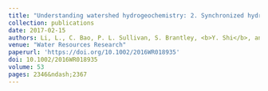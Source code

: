 ```yaml
---
title: "Understanding watershed hydrogeochemistry: 2. Synchronized hydrological and geochemical processes drive stream chemostatic behavior"
collection: publications
date: 2017-02-15
authors: Li, L., C. Bao, P. L. Sullivan, S. Brantley, <b>Y. Shi</b>, and C. Duffy
venue: "Water Resources Research"
paperurl: 'https://doi.org/10.1002/2016WR018935'
doi: 10.1002/2016WR018935
volume: 53
pages: 2346&ndash;2367
---
```

